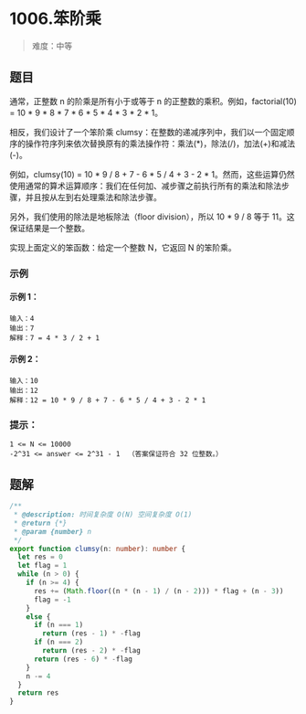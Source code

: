 # 1006.笨阶乘

> 难度：中等

## 题目

通常，正整数 n 的阶乘是所有小于或等于 n 的正整数的乘积。例如，factorial(10) = 10 * 9 * 8 * 7 * 6 * 5 * 4 * 3 * 2 * 1。

相反，我们设计了一个笨阶乘 clumsy：在整数的递减序列中，我们以一个固定顺序的操作符序列来依次替换原有的乘法操作符：乘法(*)，除法(/)，加法(+)和减法(-)。

例如，clumsy(10) = 10 * 9 / 8 + 7 - 6 * 5 / 4 + 3 - 2 * 1。然而，这些运算仍然使用通常的算术运算顺序：我们在任何加、减步骤之前执行所有的乘法和除法步骤，并且按从左到右处理乘法和除法步骤。

另外，我们使用的除法是地板除法（floor division），所以 10 * 9 / 8 等于 11。这保证结果是一个整数。

实现上面定义的笨函数：给定一个整数 N，它返回 N 的笨阶乘。

### 示例

#### 示例 1：

```
输入：4
输出：7
解释：7 = 4 * 3 / 2 + 1
```

#### 示例 2：

```
输入：10
输出：12
解释：12 = 10 * 9 / 8 + 7 - 6 * 5 / 4 + 3 - 2 * 1
```

### 提示：

```
1 <= N <= 10000
-2^31 <= answer <= 2^31 - 1  （答案保证符合 32 位整数。）
```

## 题解

```ts
/**
 * @description: 时间复杂度 O(N) 空间复杂度 O(1)
 * @return {*}
 * @param {number} n
 */
export function clumsy(n: number): number {
  let res = 0
  let flag = 1
  while (n > 0) {
    if (n >= 4) {
      res += (Math.floor((n * (n - 1) / (n - 2))) * flag + (n - 3))
      flag = -1
    }
    else {
      if (n === 1)
        return (res - 1) * -flag
      if (n === 2)
        return (res - 2) * -flag
      return (res - 6) * -flag
    }
    n -= 4
  }
  return res
}
```
